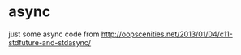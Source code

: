 async
=====

just some async code from http://oopscenities.net/2013/01/04/c11-stdfuture-and-stdasync/
